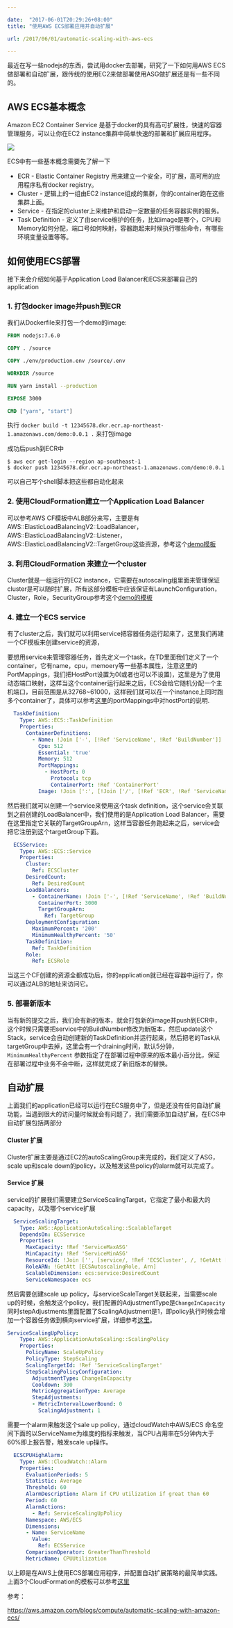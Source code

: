 ```yaml
---

date:  "2017-06-01T20:29:26+08:00"
title: "使用AWS ECS部署应用并自动扩展"

url: /2017/06/01/automatic-scaling-with-aws-ecs

---
```


最近在写一些nodejs的东西，尝试用docker去部署，研究了一下如何用AWS ECS做部署和自动扩展，跟传统的使用EC2来做部署使用ASG做扩展还是有一些不同的。

## AWS ECS基本概念
Amazon EC2 Container Service 是基于docker的具有高可扩展性，快速的容器管理服务，可以让你在EC2 instance集群中简单快速的部署和扩展应用程序。

![](https://ws4.sinaimg.cn/large/006tKfTcly1fg78xsfn3jj315u0e60w0.jpg)

ECS中有一些基本概念需要先了解一下

* ECR - Elastic Container Registry 用来建立一个安全，可扩展，高可用的应用程序私有docker registry。
* Cluster - 逻辑上的一组由EC2 instance组成的集群，你的container跑在这些集群上面。
* Service - 在指定的cluster上来维护和启动一定数量的任务容器实例的服务。
* Task Definition - 定义了由service维护的任务，比如image是哪个，CPU和Memory如何分配，端口号如何映射，容器跑起来时候执行哪些命令，有哪些环境变量设置等等。

## 如何使用ECS部署

接下来会介绍如何基于Application Load Balancer和ECS来部署自己的application

### 1. 打包docker image并push到ECR

我们从Dockerfile来打包一个demo的image:

```dockerfile
FROM nodejs:7.6.0

COPY . /source

COPY ./env/production.env /source/.env

WORKDIR /source

RUN yarn install --production

EXPOSE 3000

CMD ["yarn", "start"]

```

执行 `docker build -t 12345678.dkr.ecr.ap-northeast-1.amazonaws.com/demo:0.0.1 .`  来打包image

成功后push到ECR中 

```shell
$ aws ecr get-login --region ap-southeast-1
$ docker push 12345678.dkr.ecr.ap-northeast-1.amazonaws.com/demo:0.0.1
```

可以自己写个shell脚本把这些都自动化起来

### 2. 使用CloudFormation建立一个Application Load Balancer

可以参考AWS CF模板中ALB部分来写，主要是有AWS::ElasticLoadBalancingV2::LoadBalancer， AWS::ElasticLoadBalancingV2::Listener，AWS::ElasticLoadBalancingV2::TargetGroup这些资源，参考这个[demo模板](https://github.com/liul85/Autoscale-with-AWS--ECS/blob/master/alb.yml)

### 3. 利用CloudFormation 来建立一个cluster

Cluster就是一组运行的EC2 instance，它需要在autoscaling组里面来管理保证cluster是可以随时扩展，所有这部分模板中应该保证有LaunchConfiguration， Cluster，Role，SecurityGroup参考这个[demo的模板](https://github.com/liul85/Autoscale-with-AWS--ECS/blob/master/cluster.yml)

### 4. 建立一个ECS service

有了cluster之后，我们就可以利用service把容器任务运行起来了，这里我们再建一个CF模板来创建service的资源，

要想用service来管理容器任务，首先定义一个task，在TD里面我们定义了一个container，它有name，cpu，memoery等一些基本属性，注意这里的PortMappings，我们把HostPort设置为0(或者也可以不设置)，这里是为了使用动态端口映射，这样当这个container运行起来之后，ECS会给它随机分配一个主机端口，目前范围是从32768~61000，这样我们就可以在一个instance上同时跑多个container了，具体可以参考[这里](http://docs.aws.amazon.com/AmazonECS/latest/developerguide/task_definition_parameters.html)的portMappings中对hostPort的说明.

```yaml
  TaskDefinition:
    Type: AWS::ECS::TaskDefinition
    Properties:
      ContainerDefinitions:
        - Name: !Join ['-', [!Ref 'ServiceName', !Ref 'BuildNumber']]
          Cpu: 512
          Essential: 'true'
          Memory: 512
          PortMappings:
            - HostPort: 0
              Protocol: tcp
              ContainerPort: !Ref 'ContainerPort'
          Image: !Join [':', [!Join ['/', [!Ref 'ECR', !Ref 'ServiceName']], !Ref 'BuildNumber']]
```

然后我们就可以创建一个service来使用这个task definition，这个service会关联到之前创建的LoadBalancer中，我们使用的是Application Load Balancer，需要在这里指定它关联的TargetGroupArn，这样当容器任务跑起来之后，service会把它注册到这个targetGroup下面。

```yaml
  ECSService:
    Type: AWS::ECS::Service
    Properties:
      Cluster:
        Ref: ECSCluster
      DesiredCount:
        Ref: DesiredCount
      LoadBalancers:
        - ContainerName: !Join ['-', [!Ref 'ServiceName', !Ref 'BuildNumber']]
          ContainerPort: 3000
          TargetGroupArn:
            Ref: TargetGroup
      DeploymentConfiguration:
        MaximumPercent: '200'
        MinimumHealthyPercent: '50'
      TaskDefinition:
        Ref: TaskDefinition
      Role:
        Ref: ECSRole
```

当这三个CF创建的资源全都成功后，你的application就已经在容器中运行了，你可以通过ALB的地址来访问它。

### 5. 部署新版本

当有新的提交之后，我们会有新的版本，就会打包新的image并push到ECR中，这个时候只需要把service中的BuildNumber修改为新版本，然后update这个Stack，service会自动创建新的TaskDefinition并运行起来，然后把老的Task从targetGroup中去掉，这里会有一个draining时间，默认5分钟，`MinimumHealthyPercent`  参数指定了在部署过程中原来的版本最小百分比，保证在部署过程中业务不会中断，这样就完成了新旧版本的替换。

## 自动扩展

上面我们的application已经可以运行在ECS服务中了，但是还没有任何自动扩展功能，当遇到很大的访问量时候就会有问题了，我们需要添加自动扩展，在ECS中自动扩展包括两部分

#### Cluster 扩展

Cluster扩展主要是通过EC2的autoScalingGroup来完成的，我们定义了ASG，scale up和scale down的policy，以及触发这些policy的alarm就可以完成了。

#### Service 扩展

service的扩展我们需要建立ServiceScalingTarget，它指定了最小和最大的capacity，以及哪个service扩展

```yaml
  ServiceScalingTarget:
    Type: AWS::ApplicationAutoScaling::ScalableTarget
    DependsOn: ECSService
    Properties:
      MaxCapacity: !Ref 'ServiceMaxASG'
      MinCapacity: !Ref 'ServiceMinASG'
      ResourceId: !Join ['', [service/, !Ref 'ECSCluster', /, !GetAtt [ECSService, Name]]]
      RoleARN: !GetAtt [ECSAutoscalingRole, Arn]
      ScalableDimension: ecs:service:DesiredCount
      ServiceNamespace: ecs
```

然后需要创建scale up policy，与serviceScaleTarget关联起来，当需要scale up的时候，会触发这个policy，我们配置的AdjustmentType是`ChangeInCapacity`同时stepAdjustments里面配置了ScalingAdjustment是1，即policy执行时候会增加一个容器任务做到横向service扩展，详细参考[这里](http://docs.aws.amazon.com/AWSCloudFormation/latest/UserGuide/aws-properties-applicationautoscaling-scalingpolicy-stepscalingpolicyconfiguration.html#cfn-applicationautoscaling-scalingpolicy-stepscalingpolicyconfiguration-stepadjustments)。

```Yaml
ServiceScalingUpPolicy:
    Type: AWS::ApplicationAutoScaling::ScalingPolicy
    Properties:
      PolicyName: ScaleUpPolicy
      PolicyType: StepScaling
      ScalingTargetId: !Ref 'ServiceScalingTarget'
      StepScalingPolicyConfiguration:
        AdjustmentType: ChangeInCapacity
        Cooldown: 300
        MetricAggregationType: Average
        StepAdjustments:
        - MetricIntervalLowerBound: 0
          ScalingAdjustment: 1
```

需要一个alarm来触发这个sale up policy，通过cloudWatch中AWS/ECS 命名空间下面的以ServiceName为维度的指标来触发，当CPU占用率在5分钟内大于60%即上报告警，触发scale up操作。

```yaml
  ECSCPUHighAlarm:
    Type: AWS::CloudWatch::Alarm
    Properties:
      EvaluationPeriods: 5
      Statistic: Average
      Threshold: 60
      AlarmDescription: Alarm if CPU utilization if great than 60
      Period: 60
      AlarmActions:
        - Ref: ServiceScalingUpPolicy
      Namespace: AWS/ECS
      Dimensions:
      - Name: ServiceName
        Value:
          Ref: ECSService
      ComparisonOperator: GreaterThanThreshold
      MetricName: CPUUtilization
```

以上即是在AWS上使用ECS部署应用程序，并配置自动扩展策略的最简单实践。上面3个CloudFormation的模板可以参考[这里](https://github.com/liul85/Autoscale-with-AWS--ECS)



参考：

https://aws.amazon.com/blogs/compute/automatic-scaling-with-amazon-ecs/
